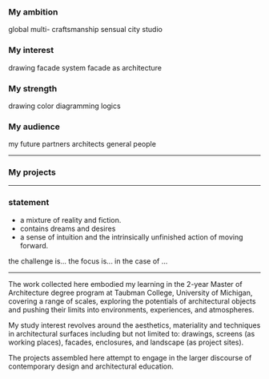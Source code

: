 ### My ambition
global
multi-
craftsmanship
sensual city studio
### My interest
drawing
facade system
facade as architecture
### My strength
drawing
color
diagramming
logics
### My audience
my future partners
architects
general people

---
### My projects




---
### statement
-  a mixture of reality and fiction.
- contains dreams and desires
- a sense of intuition and the intrinsically unfinished action of moving forward.

the challenge is...
the focus is...
in the case of ...

---
The work collected here embodied my learning in the 2-year Master of Architecture degree program at Taubman College, University of Michigan, covering a range of scales, exploring the potentials of architectural objects and pushing their limits into environments, experiences, and atmospheres.

My study interest revolves around the aesthetics, materiality and techniques in architectural surfaces including but not limited to: drawings, screens (as working places), facades, enclosures, and landscape (as project sites). 

The projects assembled here attempt to engage in the larger discourse of contemporary design and architectural education.


